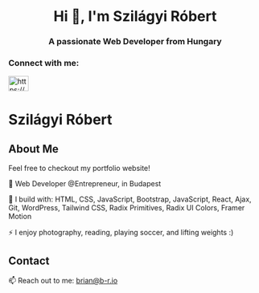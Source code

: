 <h1 align="center">Hi 👋, I'm Szilágyi Róbert</h1>
<h3 align="center">A passionate Web Developer from Hungary</h3>

<h3 align="left">Connect with me:</h3>
<p align="left">
<a href="https://fb.com/https://www.facebook.com/robert.szilagyi.944" target="blank"><img align="center" src="https://raw.githubusercontent.com/rahuldkjain/github-profile-readme-generator/master/src/images/icons/Social/facebook.svg" alt="https://www.facebook.com/robert.szilagyi.944" height="30" width="40" /></a>
</p>

<h1>Szilágyi Róbert</h1>
<h2>About Me</h2>
<p>Feel free to checkout my portfolio website!</p>
<p>🏢 Web Developer @Entrepreneur, in Budapest</p>
<p font-size="10px">🧰 I build with: HTML, CSS, JavaScript, Bootstrap, JavaScript, React, Ajax, Git, WordPress, Tailwind CSS, Radix Primitives, Radix UI Colors, Framer Motion</p>
<p>⚡ I enjoy photography, reading, playing soccer, and lifting weights :)</p>
<!-- Contact section -->
<h2>Contact</h2>

<p>📫 Reach out to me: <a href="mailto:brian@b-r.io">brian@b-r.io</a></p>
